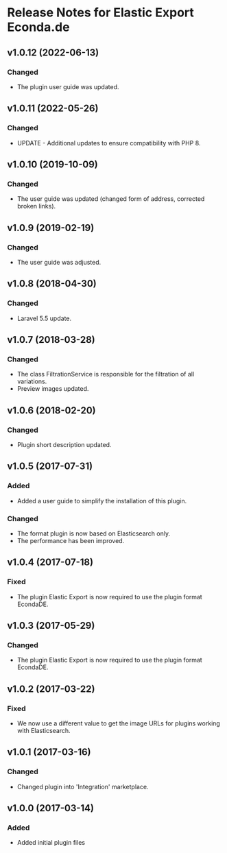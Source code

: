 # Release Notes for Elastic Export Econda.de

## v1.0.12 (2022-06-13)

### Changed
- The plugin user guide was updated.

## v1.0.11 (2022-05-26)

### Changed
- UPDATE - Additional updates to ensure compatibility with PHP 8.

## v1.0.10 (2019-10-09)

### Changed
- The user guide was updated (changed form of address, corrected broken links).

## v1.0.9 (2019-02-19)

### Changed
- The user guide was adjusted.

## v1.0.8 (2018-04-30)

### Changed
- Laravel 5.5 update.

## v1.0.7 (2018-03-28)

### Changed
- The class FiltrationService is responsible for the filtration of all variations.
- Preview images updated. 

## v1.0.6 (2018-02-20)

### Changed
- Plugin short description updated.

## v1.0.5 (2017-07-31)

### Added
- Added a user guide to simplify the installation of this plugin.

### Changed
- The format plugin is now based on Elasticsearch only.
- The performance has been improved.

## v1.0.4 (2017-07-18)

### Fixed
- The plugin Elastic Export is now required to use the plugin format EcondaDE.

## v1.0.3 (2017-05-29)

### Changed
- The plugin Elastic Export is now required to use the plugin format EcondaDE.

## v1.0.2 (2017-03-22)

### Fixed
- We now use a different value to get the image URLs for plugins working with Elasticsearch.

## v1.0.1 (2017-03-16)

### Changed
- Changed plugin into 'Integration' marketplace.

## v1.0.0 (2017-03-14)
 
### Added
- Added initial plugin files

